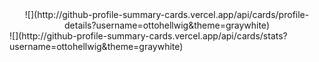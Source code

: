 <center>![](http://github-profile-summary-cards.vercel.app/api/cards/profile-details?username=ottohellwig&theme=graywhite) </center> 
 ![](http://github-profile-summary-cards.vercel.app/api/cards/stats?username=ottohellwig&theme=graywhite) 
